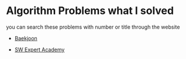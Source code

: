 # Algorithm Problems what I solved

you can search these problems with number or title through the website

- [Baekjoon](https://www.acmicpc.net/)

- [SW Expert Academy](https://swexpertacademy.com/main/main.do)

